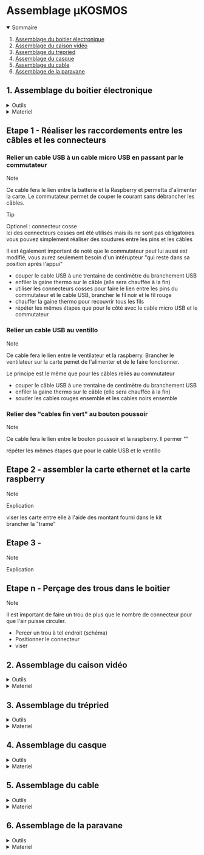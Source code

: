 # Assemblage µKOSMOS
<details open>
  <summary> Sommaire </summary>
  
  1. [Assemblage du boitier électronique](assemblage_µkosmos.md##1-assemblage-du-boitier-électronique)
  2. [Assemblage du caison vidéo](assemblage_µkosmos.md##2-assemblage-du-caisson-video)
  3. [Assemblage du trépried](assemblage_µkosmos.md##3-assemblage-du-trépied)
  4. [Assemblage du casque](assemblage_µkosmos.md##4-assemblage-du-casque)
  5. [Assemblage du cable](assemblage_µkosmos.md##5-assemblage-du-cable)
  6. [Assemblage de la paravane](assemblage_µkosmos.md##6-assemblage-de-la-paravane)
      
</details>

## 1. Assemblage du boitier électronique
<details>
  <summary> Outils </summary>
  
  * gaine thermo {[Etape 1](assemblage_µkosmos.md##etape-1---réaliser-les-raccordements-entre-les-câbles-et-les-connecteurs)}
  * matériel soudure {[Etape 1](assemblage_µkosmos.md##etape-1---réaliser-les-raccordements-entre-les-câbles-et-les-connecteurs)}
  * couronne de forage (diamètre:...) {[Etape n](assemblage_µkosmos.md##etape-n---perçage-des-trous-dans-le-boitier)}
  * foret (diametre: ..) {[Etape n](assemblage_µkosmos.md##etape-n---perçage-des-trous-dans-le-boitier)}
  * perceuse {[Etape n](assemblage_µkosmos.md##etape-n---perçage-des-trous-dans-le-boitier)}
  
</details>

<details>
  <summary> Materiel </summary>
  
  [Tableau matériel boitier électronique](materiel_boite.md)
    
</details>

## Etape 1 - Réaliser les raccordements entre les câbles et les connecteurs

### Relier un cable USB à un cable micro USB en passant par le commutateur 

> [!NOTE]
> Ce cable fera le lien entre la batterie et la Raspberry et permetta d'alimenter la carte. Le commutateur permet de couper le courant sans débrancher les câbles.

> [!TIP]
> Optionel : connecteur cosse  
> Ici des connecteurs cosses ont été utilisés mais ils ne sont pas obligatoires vous pouvez simplement réaliser des soudures entre les pins et les câbles
> 
> Il est également important de noté que le commutateur peut lui aussi est modifié, vous aurez seulement besoin d'un intérupteur "qui reste dans sa position après l'appui"

- couper le cable USB à une trentaine de centimètre du branchement USB  
- enfiler la gaine thermo sur le câble (elle sera chauffée à la fin)  
- utiliser les connecteurs cosses pour faire le lien entre les pins du commutateur et le cable USB, brancher le fil noir et le fil rouge  
- chauffer la gaine thermo pour recouvrir tous les fils  
- répéter les mêmes étapes que pour le côté avec le cable micro USB et le commutateur  

### Relier un cable USB au ventillo

> [!NOTE]
> Ce cable fera le lien entre le ventilateur et la raspberry. Brancher le ventilateur sur la carte pemet de l'alimenter et de le faire fonctionner.

Le principe est le même que pour les câbles reliés au commutateur
- couper le câble USB à une trentaine de centimètre du branchement USB  
- enfiler la gaine thermo sur le câble (elle sera chauffée à la fin)   
- souder les cables rouges ensemble et les cables noirs ensemble  

### Relier des "cables fin vert" au bouton poussoir  

> [!NOTE]
> Ce cable fera le lien entre le bouton poussoir et la raspberry. Il permer ""

répéter les mêmes étapes que pour le cable USB et le ventillo  

## Etape 2 - assembler la carte ethernet et la carte raspberry

> [!NOTE]
> Explication

viser les carte entre elle à l'aide des montant fourni dans le kit  
brancher la "trame"  

## Etape 3 - 

> [!NOTE]
> Explication


## Etape n - Perçage des trous dans le boitier

> [!NOTE]
> Il est important de faire un trou de plus que le nombre de connecteur pour que l'air puisse circuler.


- Percer un trou à tel endroit (schéma)  
- Positionner le connecteur  
- viser  


## 2. Assemblage du caison vidéo
<details>
  <summary> Outils </summary>
  
  * ex1
  * ex2
  
</details>

<details>
  <summary> Materiel </summary>
  
  [Tableau matériel caisson vidéo](materiel_caisson_video.md)
    
</details>

## 3. Assemblage du trépried
<details>
  <summary> Outils </summary>
  
  * ex1
  * ex2
  
</details>

<details>
  <summary> Materiel </summary>
  
  [Tableau matériel trépied](materiel_trepied.md)
    
</details>

## 4. Assemblage du casque
<details>
  <summary> Outils </summary>
  
  * ex1
  * ex2
  
</details>

<details>
  <summary> Materiel </summary>
  
  [Tableau matériel casque](materiel_casque.md)
    
</details>

## 5. Assemblage du cable
<details>
  <summary> Outils </summary>
  
  * ex1
  * ex2
  
</details>

<details>
  <summary> Materiel </summary>
  
  [Tableau matériel cable](materiel_cable.md)
    
</details>

## 6. Assemblage de la paravane
<details>
  <summary> Outils </summary>
  
  * ex1
  * ex2
  
</details>

<details>
  <summary> Materiel </summary>
  
  [Tableau matériel paravane](materiel_paravane.md)
    
</details>



    
